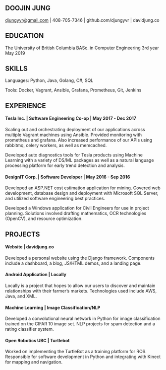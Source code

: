 ## DOOJIN JUNG
djungyvr@gmail.com | 408-705-7346 | github.com/djungyvr | davidjung.co

## EDUCATION
The University of British Columbia 
BASc. in Computer Engineering 
3rd year May 2019

## SKILLS
Languages: Python, Java, Golang, C#, SQL

Tools: Docker, Vagrant, Ansible, Grafana, Prometheus, Git, Jenkins

## EXPERIENCE
#### Tesla Inc. | Software Engineering Co-op | May 2017 - Dec 2017
Scaling out and orchestrating deployment of our applications across multiple Vagrant machines using Ansible. Provided monitoring with prometheus and grafana. Also increased performance of our APIs using rabbitmq, celery workers, as well as memcached.

Developed auto diagnostics tools for Tesla products using Machine Learning with a variety of DS/ML packages as well as a natural language processing platform for early trend detection and analysis.

#### DesignIT Corp. | Software Developer | May 2016 - Sep 2016
Developed an ASP.NET cost estimation application for mining. Covered web development, database design and deployment with Microsoft SQL Server, and utilized software engineering best practices.

Developed a Windows application for Civil Engineers for use in project planning. Solutions involved drafting mathematics, OCR technologies (OpenCV), and resource optimization.


## PROJECTS
#### Website | davidjung.co
Developed a personal website using the Django framework. Components include a dashboard, a blog, JS/HTML demos, and a landing page.

#### Android Application | Locally
Locally is a project that hopes to allow our users to discover and maintain relationships with their farmer’s markets. Technologies used include AWS, Java, and XML.

#### Machine Learning | Image Classification/NLP
Developed a convolutional neural network in Python for image classification trained on the CIFAR 10 image set. NLP projects for spam detection and a rating classifier system.

#### Open Robotics UBC | Turtlebot
Worked on implementing the TurtleBot as a training platform for ROS. Responsible for software development in Python and integrating with Kinect for mapping and navigation.
